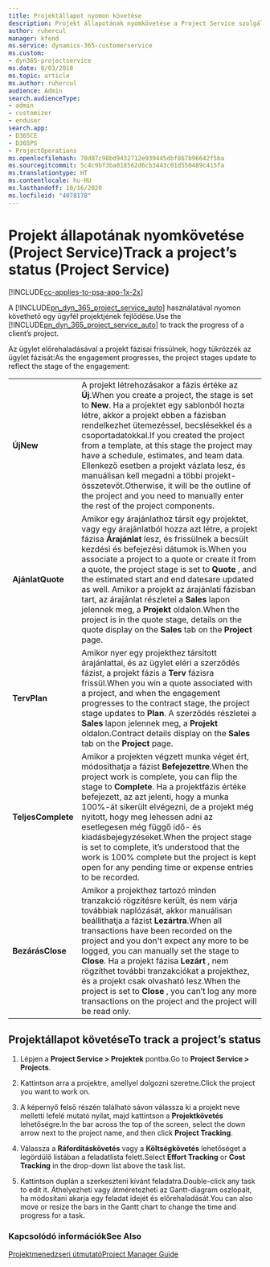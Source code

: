 ```yaml
---
title: Projektállapot nyomon követése
description: Projekt állapotának nyomkövetése a Project Service szolgáltatásban
author: ruhercul
manager: kfend
ms.service: dynamics-365-customerservice
ms.custom:
- dyn365-projectservice
ms.date: 8/03/2018
ms.topic: article
ms.author: ruhercul
audience: Admin
search.audienceType:
- admin
- customizer
- enduser
search.app:
- D365CE
- D365PS
- ProjectOperations
ms.openlocfilehash: 70d07c98bd9432712e939445dbf867b96642f5ba
ms.sourcegitcommit: 5c4c9bf3ba018562d6cb3443c01d550489c415fa
ms.translationtype: HT
ms.contentlocale: hu-HU
ms.lasthandoff: 10/16/2020
ms.locfileid: "4078178"
---
```

# <a name="track-a-projects-status-project-service"></a><span data-ttu-id="22d84-103">Projekt állapotának nyomkövetése (Project Service)</span><span class="sxs-lookup"><span data-stu-id="22d84-103">Track a project’s status (Project Service)</span></span>

[!INCLUDE[cc-applies-to-psa-app-1x-2x](../includes/cc-applies-to-psa-app-1x-2x.md)]

<span data-ttu-id="22d84-104">A [!INCLUDE[pn_dyn_365_project_service_auto](../includes/pn-dyn-365-project-service-auto.md)] használatával nyomon követhető egy ügyfél projektjének fejlődése.</span><span class="sxs-lookup"><span data-stu-id="22d84-104">Use the [!INCLUDE[pn_dyn_365_project_service_auto](../includes/pn-dyn-365-project-service-auto.md)] to track the progress of a client’s project.</span></span>  

<span data-ttu-id="22d84-105">Az ügylet előrehaladásával a projekt fázisai frissülnek, hogy tükrözzék az ügylet fázisát:</span><span class="sxs-lookup"><span data-stu-id="22d84-105">As the engagement progresses, the project stages update to reflect the stage of the engagement:</span></span>  


|              |                                                                                                                                                                                                                                                                                                  |
|--------------|--------------------------------------------------------------------------------------------------------------------------------------------------------------------------------------------------------------------------------------------------------------------------------------------------|
|   <span data-ttu-id="22d84-106">**Új**</span><span class="sxs-lookup"><span data-stu-id="22d84-106">**New**</span></span>    | <span data-ttu-id="22d84-107">A projekt létrehozásakor a fázis értéke az **Új**.</span><span class="sxs-lookup"><span data-stu-id="22d84-107">When you create a project, the stage is set to **New**.</span></span> <span data-ttu-id="22d84-108">Ha a projektet egy sablonból hozta létre, akkor a projekt ebben a fázisban rendelkezhet ütemezéssel, becslésekkel és a csoportadatokkal.</span><span class="sxs-lookup"><span data-stu-id="22d84-108">If you created the project from a template, at this stage the project may have a schedule, estimates, and team data.</span></span> <span data-ttu-id="22d84-109">Ellenkező esetben a projekt vázlata lesz, és manuálisan kell megadni a többi projekt-összetevőt.</span><span class="sxs-lookup"><span data-stu-id="22d84-109">Otherwise, it will be the outline of the project and you need to manually enter the rest of the project components.</span></span> |
|  <span data-ttu-id="22d84-110">**Ajánlat**</span><span class="sxs-lookup"><span data-stu-id="22d84-110">**Quote**</span></span>   |      <span data-ttu-id="22d84-111">Amikor egy árajánlathoz társít egy projektet, vagy egy árajánlatból hozza azt létre, a projekt fázisa **Árajánlat** lesz, és frissülnek a becsült kezdési és befejezési dátumok is.</span><span class="sxs-lookup"><span data-stu-id="22d84-111">When you associate a project to a quote or create it from a quote, the project stage is set to **Quote** , and the estimated start and end datesare updated as well.</span></span> <span data-ttu-id="22d84-112">Amikor a projekt az árajánlati fázisban tart, az árajánlat részletei a **Sales** lapon jelennek meg, a **Projekt** oldalon.</span><span class="sxs-lookup"><span data-stu-id="22d84-112">When the project is in the quote stage, details on the quote display on the **Sales** tab on the **Project** page.</span></span>      |
|   <span data-ttu-id="22d84-113">**Terv**</span><span class="sxs-lookup"><span data-stu-id="22d84-113">**Plan**</span></span>   |                                     <span data-ttu-id="22d84-114">Amikor nyer egy projekthez társított árajánlattal, és az ügylet eléri a szerződés fázist, a projekt fázis a **Terv** fázisra frissül.</span><span class="sxs-lookup"><span data-stu-id="22d84-114">When you win a quote associated with a project, and when the engagement progresses to the contract stage, the project stage updates to **Plan**.</span></span> <span data-ttu-id="22d84-115">A szerződés részletei a **Sales** lapon jelennek meg, a **Projekt** oldalon.</span><span class="sxs-lookup"><span data-stu-id="22d84-115">Contract details display on the **Sales** tab on the **Project** page.</span></span>                                      |
| <span data-ttu-id="22d84-116">**Teljes**</span><span class="sxs-lookup"><span data-stu-id="22d84-116">**Complete**</span></span> |                    <span data-ttu-id="22d84-117">Amikor a projekten végzett munka véget ért, módosíthatja a fázist **Befejezettre**.</span><span class="sxs-lookup"><span data-stu-id="22d84-117">When the project work is complete, you can flip the stage to **Complete**.</span></span> <span data-ttu-id="22d84-118">Ha a projektfázis értéke befejezett, az azt jelenti, hogy a munka 100%-át sikerült elvégezni, de a projekt még nyitott, hogy meg lehessen adni az esetlegesen még függő idő- és kiadásbejegyzéseket.</span><span class="sxs-lookup"><span data-stu-id="22d84-118">When the project stage is set to complete, it’s understood that the work is 100% complete but the project is kept open for any pending time or expense entries to be recorded.</span></span>                     |
|  <span data-ttu-id="22d84-119">**Bezárás**</span><span class="sxs-lookup"><span data-stu-id="22d84-119">**Close**</span></span>   |           <span data-ttu-id="22d84-120">Amikor a projekthez tartozó minden tranzakció rögzítésre került, és nem várja továbbiak naplózását, akkor manuálisan beállíthatja a fázist **Lezártra**.</span><span class="sxs-lookup"><span data-stu-id="22d84-120">When all transactions have been recorded on the project and you don't expect any more to be logged, you can manually set the stage to **Close**.</span></span> <span data-ttu-id="22d84-121">Ha a projekt fázisa **Lezárt** , nem rögzíthet további tranzakciókat a projekthez, és a projekt csak olvasható lesz.</span><span class="sxs-lookup"><span data-stu-id="22d84-121">When the project is set to **Close** , you can’t log any more transactions on the project and the project will be read only.</span></span>           |

## <a name="to-track-a-projects-status"></a><span data-ttu-id="22d84-122">Projektállapot követése</span><span class="sxs-lookup"><span data-stu-id="22d84-122">To track a project’s status</span></span>  

1.  <span data-ttu-id="22d84-123">Lépjen a **Project Service > Projektek** pontba.</span><span class="sxs-lookup"><span data-stu-id="22d84-123">Go to **Project Service > Projects**.</span></span>  

2.  <span data-ttu-id="22d84-124">Kattintson arra a projektre, amellyel dolgozni szeretne.</span><span class="sxs-lookup"><span data-stu-id="22d84-124">Click the project you want to work on.</span></span>  

3.  <span data-ttu-id="22d84-125">A képernyő felső részén található sávon válassza ki a projekt neve melletti lefelé mutató nyilat, majd kattintson a **Projektkövetés** lehetőségre.</span><span class="sxs-lookup"><span data-stu-id="22d84-125">In the bar across the top of the screen, select the down arrow next to the project name, and then click **Project Tracking**.</span></span>  

4.  <span data-ttu-id="22d84-126">Válassza a **Ráfordításkövetés** vagy a **Költségkövetés** lehetőséget a legördülő listában a feladatlista felett.</span><span class="sxs-lookup"><span data-stu-id="22d84-126">Select **Effort Tracking** or **Cost Tracking** in the drop-down list above the task list.</span></span>  

5.  <span data-ttu-id="22d84-127">Kattintson duplán a szerkeszteni kívánt feladatra.</span><span class="sxs-lookup"><span data-stu-id="22d84-127">Double-click any task to edit it.</span></span> <span data-ttu-id="22d84-128">Áthelyezheti vagy átméretezheti az Gantt-diagram oszlopait, ha módosítani akarja egy feladat idejét és előrehaladását.</span><span class="sxs-lookup"><span data-stu-id="22d84-128">You can also move or resize the bars in the Gantt chart to change the time and progress for a task.</span></span>  

### <a name="see-also"></a><span data-ttu-id="22d84-129">Kapcsolódó információk</span><span class="sxs-lookup"><span data-stu-id="22d84-129">See Also</span></span>  
 [<span data-ttu-id="22d84-130">Projektmenedzseri útmutató</span><span class="sxs-lookup"><span data-stu-id="22d84-130">Project Manager Guide</span></span>](../psa/project-manager-guide.md)
